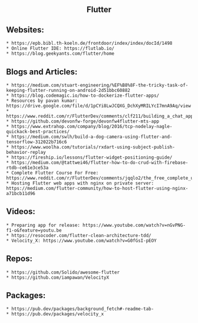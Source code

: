 <h2 align="center">Flutter</h2>

## Websites:
	* https://epb.bibl.th-koeln.de/frontdoor/index/index/docId/1498
	* Online Flutter IDE: https://flutlab.io/
	* https://blog.geekyants.com/flutter/home

## Blogs and Articles:
	* https://medium.com/stuart-engineering/%EF%B8%8F-the-tricky-task-of-keeping-flutter-running-on-android-2d51bbc60882
	* https://blog.codemagic.io/how-to-dockerize-flutter-apps/
	* Resources by pavan kumar: https://drive.google.com/file/d/1pCYi8LwJCQXG_DchXyMRILYcI7mnA9Aq/view
	* https://www.reddit.com/r/FlutterDev/comments/clf211/building_a_chat_app_without_firebase_in_flutter/
	* https://github.com/devonfw-forge/devonfw4flutter-mts-app
	* https://www.extrahop.com/company/blog/2016/tcp-nodelay-nagle-quickack-best-practices/
	* https://medium.com/swlh/build-a-dog-camera-using-flutter-and-tensorflow-312022b716c6
	* https://www.woolha.com/tutorials/rxdart-using-subject-publish-behavior-replay
	* https://fireship.io/lessons/flutter-widget-positioning-guide/
	* https://medium.com/@tattwei46/flutter-how-to-do-crud-with-firebase-rtdb-ce61e3ce53a
	* Complete Flutter Course For Free: https://www.reddit.com/r/FlutterDev/comments/jqqlo2/the_free_complete_udemy_clone_course
	* Hosting Flutter web apps with nginx on private server: https://medium.com/flutter-community/how-to-host-flutter-using-nginx-a71bcb11d96

## Videos:
	* Preparing app for release: https://www.youtube.com/watch?v=nGvPNG-f1-o&feature=youtu.be
	* https://resocoder.com/flutter-clean-architecture-tdd/
	* Velocity_X: https://www.youtube.com/watch?v=G0fGsI-pEOY

## Repos:
	* https://github.com/Solido/awesome-flutter
	* https://github.com/iampawan/VelocityX

## Packages:
	* https://pub.dev/packages/background_fetch#-readme-tab-
	* https://pub.dev/packages/velocity_x
